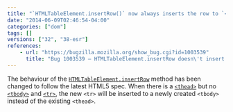 ```yaml
---
title: "`HTMLTableElement.insertRow()` now always inserts the row to `<tbody>`"
date: "2014-06-09T02:46:54-04:00"
categories: ["dom"]
tags: []
versions: ["32", "38-esr"]
references:
    - url: "https://bugzilla.mozilla.org/show_bug.cgi?id=1003539"
      title: "Bug 1003539 – HTMLTableElement.insertRow doesn\'t insert the row at the right place when table has a thead or tfoot, no tbody, and no rows"
---
```

The behaviour of the [`HTMLTableElement.insertRow`](https://developer.mozilla.org/docs/Web/API/HTMLTableElement.insertRow) method has been changed to follow the latest HTML5 spec. When there is a [`<thead>`](https://developer.mozilla.org/docs/Web/HTML/Element/thead) but no [`<tbody>`](https://developer.mozilla.org/docs/Web/HTML/Element/tbody) and [`<tr>`](https://developer.mozilla.org/docs/Web/HTML/Element/tr), the new `<tr>` will be inserted to a newly created `<tbody>` instead of the existing `<thead>`.

